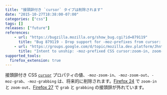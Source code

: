 ```yaml
---
title: "接頭辞付き `cursor` タイプは削除されます"
date: "2015-10-27T18:38:00-07:00"
categories: ["css"]
tags: []
releases: ["future"]
references:
    - url: "https://bugzilla.mozilla.org/show_bug.cgi?id=879119"
      title: "Bug 879119 - Drop support for -moz-prefixes from cursor: zoom-in | zoom-out | grab | grabbing"
    - url: "https://groups.google.com/d/topic/mozilla.dev.platform/JhnttZThqts/discussion"
      title: "Intent to unship: -moz-prefixed CSS cursor:zoom-in, zoom-out, grab, grabbing"
supported_tools:
  firefox_extension: true
---
```

接頭辞付き CSS [`cursor`](https://developer.mozilla.org/docs/Web/CSS/cursor) プロパティの値、`-moz-zoom-in`、`-moz-zoom-out`、`-moz-grab`、`-moz-grabbing` は、将来的に削除されます。[Firefox 24](https://www.fxsitecompat.dev/ja/docs/2013/cursor-moz-zoom-in-and-moz-zoom-out-have-been-unprefixed/) で `zoom-in` と `zoom-out`、[Firefox 27](https://www.fxsitecompat.dev/ja/docs/2013/moz-grab-and-moz-grabbing-have-been-unprefixed/) で `grab` と `grabbing` の接頭辞が外れています。
